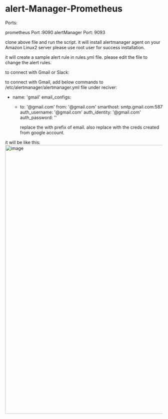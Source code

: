 # alert-Manager-Prometheus


Ports:

prometheus Port :9090
alertManager Port: 9093

clone above file and run the script. it will install alertmanager agent on your Amazon Linux2 server please use root user for success installation.


it will create a sample alert rule in rules.yml file. please edit the file to change the alert rules.


to connect with Gmail or Slack:

to connect with Gmail, add below commands to /etc/alertmanager/alertmanager.yml file under reciver:

- name: 'gmail'
  email_configs:
  - to: '<google-username>@gmail.com'
    from: '<google-username>@gmail.com'
    smarthost: smtp.gmail.com:587
    auth_username: '<google-username>@gmail.com'
    auth_identity: '<google-username>@gmail.com'
    auth_password: '<google-app-password>'
    
    replace the <google-username> with prefix of email.
    also replace <google-app-password> with the creds created from google account.
  
  
 it will be like this:
<img width="856" alt="image" src="https://user-images.githubusercontent.com/74951749/202229234-fc52ae0c-71ac-46be-a1fa-ba3b78d853f5.png">




    
    
    
